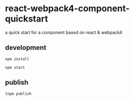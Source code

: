 # react-webpack4-component-quickstart
a quick start for a component based on react & webpack4

## development
```
npm install

npm start
```

## publish

```
tnpm publish
```
